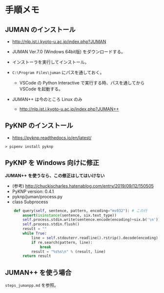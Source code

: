 # 手順メモ

## JUMAN のインストール

- http://nlp.ist.i.kyoto-u.ac.jp/index.php?JUMAN
- JUMAN Ver.7.0 (Windows 64bit版) をダウンロードする。
- インストーラを実行してインストール。
- `C:\Program Files\juman` にパスを通しておく。
    - VSCode の Python Interactive で実行する時、パスを通してから VSCode を起動する。

- JUMAN++ は今のところ Linux のみ
    - http://nlp.ist.i.kyoto-u.ac.jp/index.php?JUMAN++

## PyKNP のインストール

- https://pyknp.readthedocs.io/en/latest/

```
> pipenv install pyknp
```

## PyKNP を Windows 向けに修正

**JUMAN++ を使うなら、この修正はしてはいけない**

- (参考) http://chuckischarles.hatenablog.com/entry/2019/09/12/150505
- PyKNP version: 0.4.1
- pyknp/juman/process.py
- class Subprocess

```python
    def query(self, sentence, pattern, encoding="ms932"): # この行
        assert(isinstance(sentence, six.text_type))
        self.process.stdin.write(sentence.encode(encoding)+six.b('\n')) # この行
        self.process.stdin.flush()
        result = ""
        while True:
            line = self.stdouterr.readline().rstrip().decode(encoding) # この行
            if re.search(pattern, line):
                break
            result = "%s%s\n" % (result, line)
        return result
```

## JUMAN++ を使う場合

`steps_jumanpp.md` を参照。
